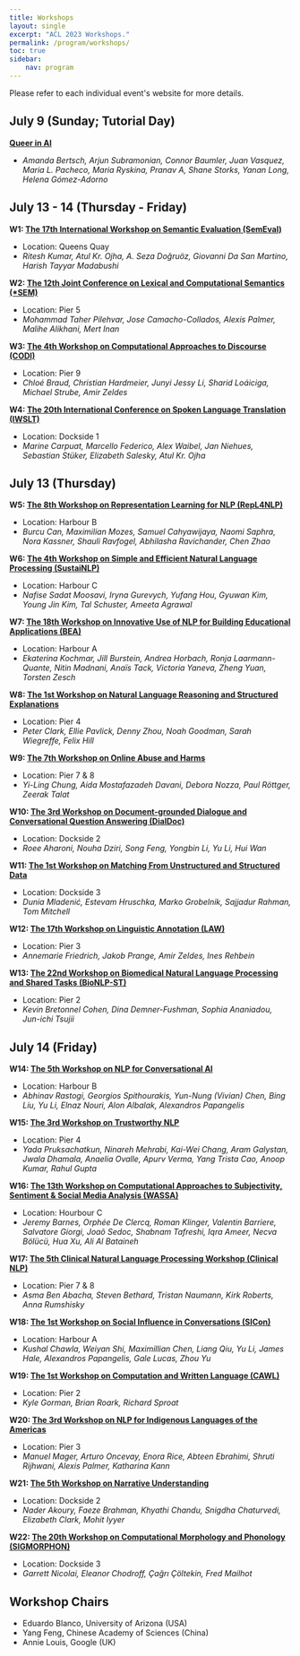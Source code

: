 ```yaml
---
title: Workshops
layout: single
excerpt: "ACL 2023 Workshops."
permalink: /program/workshops/
toc: true
sidebar: 
    nav: program
---
```


Please refer to each individual event's website for more details.

## July 9 (Sunday; Tutorial Day)

**[Queer in AI](https://www.queerinai.com/acl-2023)**

* _Amanda Bertsch, Arjun Subramonian, Connor Baumler, Juan Vasquez, Maria L. Pacheco, Maria Ryskina, Pranav A, Shane Storks, Yanan Long, Helena Gómez-Adorno_

## July 13 - 14 (Thursday - Friday)

**W1: [The 17th International Workshop on Semantic Evaluation (SemEval)](https://semeval.github.io/SemEval2023/)**

* Location: Queens Quay
* _Ritesh Kumar, Atul Kr. Ojha, A. Seza Doğruöz, Giovanni Da San Martino, Harish Tayyar Madabushi_

**W2: [The 12th Joint Conference on Lexical and Computational Semantics (*SEM)](https://sites.google.com/view/starsem2023)**

* Location: Pier 5
* _Mohammad Taher Pilehvar, Jose Camacho-Collados, Alexis Palmer, Malihe Alikhani, Mert Inan_

**W3: [The 4th Workshop on Computational Approaches to Discourse (CODI)](https://sites.google.com/view/codi-2023/)**

* Location: Pier 9
* _Chloé Braud, Christian Hardmeier, Junyi Jessy Li, Sharid Loáiciga, Michael Strube, Amir Zeldes_

**W4: [The 20th International Conference on Spoken Language Translation (IWSLT)](https://iwslt.org/2023/)**

* Location: Dockside 1
* _Marine Carpuat, Marcello Federico, Alex Waibel, Jan Niehues, Sebastian Stüker, Elizabeth Salesky, Atul Kr. Ojha_


## July 13 (Thursday)

**W5: [The 8th Workshop on Representation Learning for NLP (RepL4NLP)](https://sites.google.com/view/repl4nlp2023)**

* Location: Harbour B
* _Burcu Can, Maximilian Mozes, Samuel Cahyawijaya, Naomi Saphra, Nora Kassner, Shauli Ravfogel, Abhilasha Ravichander, Chen Zhao_

**W6: [The 4th Workshop on Simple and Efficient Natural Language Processing (SustaiNLP)](https://sites.google.com/view/sustainlp2023)**

* Location: Harbour C
* _Nafise Sadat Moosavi, Iryna Gurevych, Yufang Hou, Gyuwan Kim, Young Jin Kim, Tal Schuster, Ameeta Agrawal_

**W7: [The 18th Workshop on Innovative Use of NLP for Building Educational Applications (BEA)](https://sig-edu.org/bea/current)**

* Location: Harbour A
* _Ekaterina Kochmar, Jill Burstein, Andrea Horbach, Ronja Laarmann-Quante, Nitin Madnani, Anaïs Tack, Victoria Yaneva, Zheng Yuan, Torsten Zesch_

**W8: [The 1st Workshop on Natural Language Reasoning and Structured Explanations](https://nl-reasoning-workshop.github.io/)**

* Location: Pier 4
* _Peter Clark, Ellie Pavlick, Denny Zhou, Noah Goodman, Sarah Wiegreffe, Felix Hill_

**W9: [The 7th Workshop on Online Abuse and Harms](https://www.workshopononlineabuse.com/)**

* Location: Pier 7 & 8
* _Yi-Ling Chung, Aida Mostafazadeh Davani, Debora Nozza, Paul Röttger, Zeerak Talat_

**W10: [The 3rd Workshop on Document-grounded Dialogue and Conversational Question Answering (DialDoc)](https://doc2dial.github.io/workshop2023/)**

* Location: Dockside 2
* _Roee Aharoni, Nouha Dziri, Song Feng, Yongbin Li, Yu Li, Hui Wan_

**W11: [The 1st Workshop on Matching From Unstructured and Structured Data](https://megagon.ai/matching-2023/)**

* Location: Dockside 3
* _Dunia Mladenić, Estevam Hruschka, Marko Grobelnik, Sajjadur Rahman, Tom Mitchell_

**W12: [The 17th Workshop on Linguistic Annotation (LAW)](https://sigann.github.io/LAW-XVII-2023/)**

* Location: Pier 3
* _Annemarie Friedrich, Jakob Prange, Amir Zeldes, Ines Rehbein_

**W13: [The 22nd Workshop on Biomedical Natural Language Processing and Shared Tasks (BioNLP-ST)](https://aclweb.org/aclwiki/BioNLP_Workshop)**

* Location: Pier 2
* _Kevin Bretonnel Cohen, Dina Demner-Fushman, Sophia Ananiadou, Jun-ichi Tsujii_


## July 14 (Friday)

**W14: [The 5th Workshop on NLP for Conversational AI](https://sites.google.com/view/5thnlp4convai/)**

* Location: Harbour B
* _Abhinav Rastogi, Georgios Spithourakis, Yun-Nung (Vivian) Chen, Bing Liu, Yu Li, Elnaz Nouri, Alon Albalak, Alexandros Papangelis_

**W15: [The 3rd Workshop on Trustworthy NLP](https://trustnlpworkshop.github.io/)**

* Location: Pier 4
* _Yada Pruksachatkun, Ninareh Mehrabi, Kai-Wei Chang, Aram Galystan, Jwala Dhamala, Anaelia Ovalle, Apurv Verma, Yang Trista Cao, Anoop Kumar, Rahul Gupta_

**W16: [The 13th Workshop on Computational Approaches to Subjectivity, Sentiment & Social Media Analysis (WASSA)](https://wassa-workshop.github.io/)**

* Location: Hourbour C
* _Jeremy Barnes, Orphée De Clercq, Roman Klinger, Valentin Barriere, Salvatore Giorgi, Joaõ Sedoc, Shabnam Tafreshi, Iqra Ameer, Necva Bölücü, Hua Xu, Ali Al Bataineh_

**W17: [The 5th Clinical Natural Language Processing Workshop (Clinical NLP)](https://clinical-nlp.github.io/2023/)**

* Location: Pier 7 & 8
* _Asma Ben Abacha, Steven Bethard, Tristan Naumann, Kirk Roberts, Anna Rumshisky_

**W18: [The 1st Workshop on Social Influence in Conversations (SICon)](https://sites.google.com/view/sicon-2023/home)**

* Location: Harbour A
* _Kushal Chawla, Weiyan Shi, Maximillian Chen, Liang Qiu, Yu Li, James Hale, Alexandros Papangelis, Gale Lucas, Zhou Yu_

**W19: [The 1st Workshop on Computation and Written Language (CAWL)](https://cawl.wellformedness.com/)**

* Location: Pier 2
* _Kyle Gorman, Brian Roark, Richard Sproat_

**W20: [The 3rd Workshop on NLP for Indigenous Languages of the Americas](https://turing.iimas.unam.mx/americasnlp/)**

* Location: Pier 3 
* _Manuel Mager, Arturo Oncevay, Enora Rice, Abteen Ebrahimi, Shruti Rijhwani, Alexis Palmer, Katharina Kann_

**W21: [The 5th Workshop on Narrative Understanding](https://sites.google.com/umass.edu/wnu2023)**

* Location: Dockside 2
* _Nader Akoury, Faeze Brahman, Khyathi Chandu, Snigdha Chaturvedi, Elizabeth Clark, Mohit Iyyer_

**W22: [The 20th Workshop on Computational Morphology and Phonology (SIGMORPHON)](https://sigmorphon.github.io/workshops/2023/)**

* Location: Dockside 3
* _Garrett Nicolai, Eleanor Chodroff, Çağrı Çöltekin, Fred Mailhot_


## Workshop Chairs

* Eduardo Blanco, University of Arizona (USA)
* Yang Feng, Chinese Academy of Sciences (China)
* Annie Louis, Google (UK)